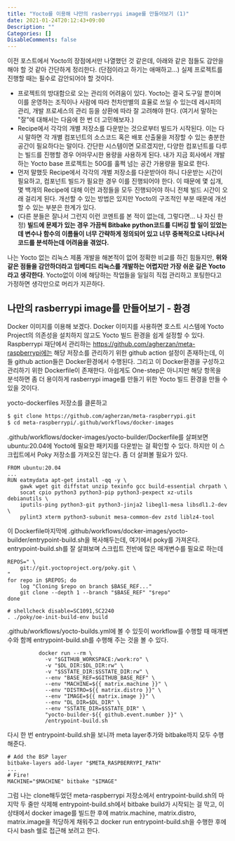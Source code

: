 ```yaml
---
title: "Yocto를 이용해 나만의 rasberrypi image를 만들어보기 (1)"
date: 2021-01-24T20:12:43+09:00
Description: ""
Categories: []
DisableComments: false
---
```

이전 포스트에서 Yocto의 장점에서만 나열했던 것 같은데, 아래와 같은 점들도 감안을 해야 할 것 같아 간단하게 정리한다. (단점이라고 하기는 애매하고...) 실제 프로젝트를 진행할 때는 필수로 감안되어야 할 것이다.

- 프로젝트의 방대함으로 오는 관리의 어려움이 있다. Yocto는 결국 도구일 뿐이며 이를 운영하는 조직이나 사람에 따라 천차만별의 효율로 쓰일 수 있는데 레시피의 관리, 개발 프로세스의 관리 등을 상환에 따라 잘 고려해야 한다. (여기서 말하는 "잘"에 대해서는 다음에 한 번 더 고민해보자.)
- Recipe에서 각각의 개별 저장소를 다운받는 것으로부터 빌드가 시작된다. 이는 다시 말하면 각 개별 컴포넌트의 소스코드 혹은 배포 산출물을 저장할 수 있는 충분한 공간이 필요하다는 말이다. 간단한 시스템이면 모르겠지만, 다양한 컴포넌트를 다루는 빌드를 진행할 경우 어마무시한 용량을 사용하게 된다. 내가 지금 회사에서 개발하는 Yocto base 프로젝트는 50G를 훌쩍 넘는 공간 가용량을 필요로 한다.
- 먼저 말했듯 Recipe에서 각각의 개별 저장소를 다운받아야 하니 다운받는 시간이 필요하고, 컴포넌트 빌드가 필요한 경우 이를 진행되어야 한다. 이 때문에 몇 십개, 몇 백개의 Recipe에 대해 이런 과정들을 모두 진행되어야 하니 전체 빌드 시간이 오래 걸리게 된다. 개선할 수 있는 방법은 있지만 Yocto의 구조적인 부분 때문에 개선할 수 있는 부분은 한계가 있다.
- (다른 분들은 잘나서 그런지 이런 코멘트를 본 적이 없는데, 그렇다면... 나 자신 한정) **빌드에 문제가 있는 경우 가끔씩 Bitbake python코드를 디버깅 할 일이 있었는데 변수나 함수의 이름들이 너무 간략하게 정의되어 있고 너무 중복적으로 나타나서 코드를 분석하는데 어려움을 겪었다.**

나는 Yocto 없는 리눅스 제품 개발을 해본적이 없어 정확한 비교를 하긴 힘들지만, **위와 같은 점들을 감안하더라고 임베디드 리눅스를 개발하는 어렵지만 가장 쉬운 길은 Yocto라고 생각한다**. Yocto없이 이에 해당하는 작업들을 일일히 직접 관리하고 포팅한다고 가정하면 생각만으로 머리가 지끈하다.

## 나만의 rasberrypi image를 만들어보기 - 환경

Docker 이미지를 이용해 보겠다. Docker 이미지를 사용하면 호스트 시스템에 Yocto Project의 의존성을 설치하지 않고도 Yocto 빌드 환경을 쉽게 설정할 수 있다. Raspberrypi 재단에서 관리하는 https://github.com/agherzan/meta-raspberrypi에는 해당 저장소를 관리하기 위한 github action 설정이 존재하는데, 이들 github action들은 Docker환경에서 수행된다. 그리고 이 Docker환경을 구성하고 관리하기 위한 Dockerfile이 존재한다. 아쉽게도 One-step은 아니지만 해당 항목을 분석하면 좀 더 용이하게 rasberrypi image를 만들기 위한 Yocto 빌드 환경을 만들 수 있을 것이다.

yocto-dockerfiles 저장소를 클론하고

```bash
$ git clone https://github.com/agherzan/meta-raspberrypi.git
$ cd meta-raspberrypi/.github/workflows/docker-images
```

.github/workflows/docker-images/yocto-builder/Dockerfile를 살펴보면 ubuntu:20.04에 Yocto에 필요한 패키지를 다운받는 걸 확인할 수 있다. 하지만 이 스크립트에서 Poky 저장소를 가져오진 않는다. 좀 더 살펴볼 필요가 있다.

```file
FROM ubuntu:20.04
...
RUN eatmydata apt-get install -qq -y \
    gawk wget git diffstat unzip texinfo gcc build-essential chrpath \
    socat cpio python3 python3-pip python3-pexpect xz-utils debianutils \
    iputils-ping python3-git python3-jinja2 libegl1-mesa libsdl1.2-dev \
    pylint3 xterm python3-subunit mesa-common-dev zstd liblz4-tool
```

이 Dockerfile마지막에 .github/workflows/docker-images/yocto-builder/entrypoint-build.sh을 복사해두는데, 여기에서 poky를 가져온다. entrypoint-build.sh를 잘 살펴보며 스크립트 전반에 많은 매개변수를 필요로 하는데

```file
REPOS=" \
    git://git.yoctoproject.org/poky.git \
"
for repo in $REPOS; do
    log "Cloning $repo on branch $BASE_REF..."
    git clone --depth 1 --branch "$BASE_REF" "$repo"
done

# shellcheck disable=SC1091,SC2240
. ./poky/oe-init-build-env build
```

.github/workflows/yocto-builds.yml에 볼 수 있듯이 workflow를 수행할 때 매개변수와 함께 entrypoint-build.sh를 수행해 주는 것을 볼 수 있다.

```file
          docker run --rm \
            -v "$GITHUB_WORKSPACE:/work:ro" \
            -v "$DL_DIR:$DL_DIR:rw" \
            -v "$SSTATE_DIR:$SSTATE_DIR:rw" \
            --env "BASE_REF=$GITHUB_BASE_REF" \
            --env "MACHINE=${{ matrix.machine }}" \
            --env "DISTRO=${{ matrix.distro }}" \
            --env "IMAGE=${{ matrix.image }}" \
            --env "DL_DIR=$DL_DIR" \
            --env "SSTATE_DIR=$SSTATE_DIR" \
            "yocto-builder-${{ github.event.number }}" \
            /entrypoint-build.sh
```

다시 한 번 entrypoint-build.sh을 보니까 meta layer추가와 bitbake까지 모두 수행해준다.

```file
# Add the BSP layer
bitbake-layers add-layer "$META_RASPBERRYPI_PATH"
...
# Fire!
MACHINE="$MACHINE" bitbake "$IMAGE"
```

그럼 나는 clone해두었던 meta-raspberrypi 저장소에서 entrypoint-build.sh의 마지막 두 줄만 삭제해 entrypoint-build.sh에서 bitbake build가 시작되는 걸 막고, 이 상태에서 docker image를 빌드한 후에 matrix.machine, matrix.distro, matrix.image을 적당하게 채워주고 docker run entrypoint-build.sh을 수행한 후에 다시 bash 쉘로 접근해 보려고 한다.
